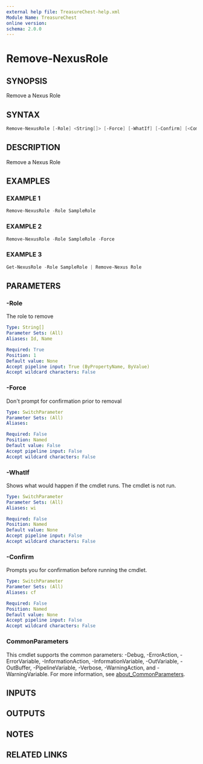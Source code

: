 ```yaml
---
external help file: TreasureChest-help.xml
Module Name: TreasureChest
online version:
schema: 2.0.0
---
```


# Remove-NexusRole

## SYNOPSIS

Remove a Nexus Role

## SYNTAX

```powershell
Remove-NexusRole [-Role] <String[]> [-Force] [-WhatIf] [-Confirm] [<CommonParameters>]
```

## DESCRIPTION

Remove a Nexus Role

## EXAMPLES

### EXAMPLE 1

```powershell
Remove-NexusRole -Role SampleRole
```

### EXAMPLE 2

```powershell
Remove-NexusRole -Role SampleRole -Force
```

### EXAMPLE 3

```powershell
Get-NexusRole -Role SampleRole | Remove-Nexus Role
```

## PARAMETERS

### -Role

The role to remove

```yaml
Type: String[]
Parameter Sets: (All)
Aliases: Id, Name

Required: True
Position: 1
Default value: None
Accept pipeline input: True (ByPropertyName, ByValue)
Accept wildcard characters: False
```

### -Force

Don't prompt for confirmation prior to removal

```yaml
Type: SwitchParameter
Parameter Sets: (All)
Aliases:

Required: False
Position: Named
Default value: False
Accept pipeline input: False
Accept wildcard characters: False
```

### -WhatIf

Shows what would happen if the cmdlet runs.
The cmdlet is not run.

```yaml
Type: SwitchParameter
Parameter Sets: (All)
Aliases: wi

Required: False
Position: Named
Default value: None
Accept pipeline input: False
Accept wildcard characters: False
```

### -Confirm
Prompts you for confirmation before running the cmdlet.

```yaml
Type: SwitchParameter
Parameter Sets: (All)
Aliases: cf

Required: False
Position: Named
Default value: None
Accept pipeline input: False
Accept wildcard characters: False
```

### CommonParameters
This cmdlet supports the common parameters: -Debug, -ErrorAction, -ErrorVariable, -InformationAction, -InformationVariable, -OutVariable, -OutBuffer, -PipelineVariable, -Verbose, -WarningAction, and -WarningVariable. For more information, see [about_CommonParameters](http://go.microsoft.com/fwlink/?LinkID=113216).

## INPUTS

## OUTPUTS

## NOTES

## RELATED LINKS

